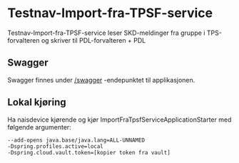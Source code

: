# Testnav-Import-fra-TPSF-service
Testnav-Import-fra-TPSF-service leser SKD-meldinger fra gruppe i TPS-forvalteren og skriver til PDL-forvalteren + PDL
 
## Swagger
Swagger finnes under [/swagger](https://testnav-import-fra-tpsf-service.dev.intern.nav.no/webjars/swagger-ui/index.html) -endepunktet til applikasjonen.

## Lokal kjøring
Ha naisdevice kjørende og kjør ImportFraTpsfServiceApplicationStarter med følgende argumenter:
```
--add-opens java.base/java.lang=ALL-UNNAMED
-Dspring.profiles.active=local
-Dspring.cloud.vault.token=[kopier token fra vault]
```

